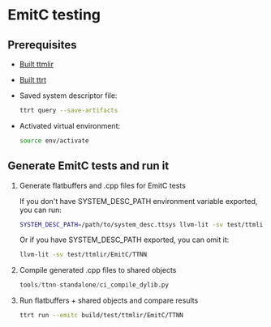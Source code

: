 # EmitC testing

## Prerequisites

* [Built ttmlir](https://docs.tenstorrent.com/tt-mlir/build.html#build)
* [Built ttrt](https://docs.tenstorrent.com/tt-mlir/ttrt.html#building)
* Saved system descriptor file:

  ```bash
  ttrt query --save-artifacts
  ```
* Activated virtual environment:

  ```bash
  source env/activate
  ```

## Generate EmitC tests and run it

1. Generate flatbuffers and .cpp files for EmitC tests

    If you don't have SYSTEM_DESC_PATH environment variable exported, you can run:

    ```bash
    SYSTEM_DESC_PATH=/path/to/system_desc.ttsys llvm-lit -sv test/ttmlir/EmitC/TTNN
    ```

    Or if you have SYSTEM_DESC_PATH exported, you can omit it:

    ```bash
    llvm-lit -sv test/ttmlir/EmitC/TTNN
    ```

2. Compile generated .cpp files to shared objects

    ```python
    tools/ttnn-standalone/ci_compile_dylib.py
    ```

3. Run flatbuffers + shared objects and compare results

    ```bash
    ttrt run --emitc build/test/ttmlir/EmitC/TTNN
    ```
